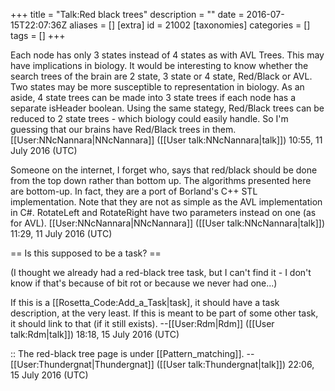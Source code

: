 +++
title = "Talk:Red black trees"
description = ""
date = 2016-07-15T22:07:36Z
aliases = []
[extra]
id = 21002
[taxonomies]
categories = []
tags = []
+++

Each node has only 3 states instead of 4 states as with AVL Trees. This may have implications in biology. It would be interesting to know whether the search trees of the brain are 2 state, 3 state or 4 state, Red/Black or AVL. Two states may be more susceptible to representation in biology. As an aside, 4 state trees can be made into 3 state trees if each node has a separate isHeader boolean. Using the same stategy, Red/Black trees can be reduced to 2 state trees - which biology could easily handle. So I'm guessing that our brains have Red/Black trees in them. [[User:NNcNannara|NNcNannara]] ([[User talk:NNcNannara|talk]]) 10:55, 11 July 2016 (UTC)

Someone on the internet, I forget who, says that red/black should be done from the top down rather than bottom up. The algorithms presented here are bottom-up. In fact, they are a port of Borland's C++ STL implementation. Note that they are not as simple as the AVL implementation in C#. RotateLeft and RotateRight have two parameters instead on one (as for AVL). [[User:NNcNannara|NNcNannara]] ([[User talk:NNcNannara|talk]]) 11:29, 11 July 2016 (UTC)

== Is this supposed to be a task? ==

(I thought we already had a red-black tree task, but I can't find it - I don't know if that's because of bit rot or because we never had one...)

If this is a [[Rosetta_Code:Add_a_Task|task], it should have a task description, at the very least. If this is meant to be part of some other task, it should link to that (if it still exists). --[[User:Rdm|Rdm]] ([[User talk:Rdm|talk]]) 18:18, 15 July 2016 (UTC)

:: The red-black tree page is under [[Pattern_matching]]. --[[User:Thundergnat|Thundergnat]] ([[User talk:Thundergnat|talk]]) 22:06, 15 July 2016 (UTC)
